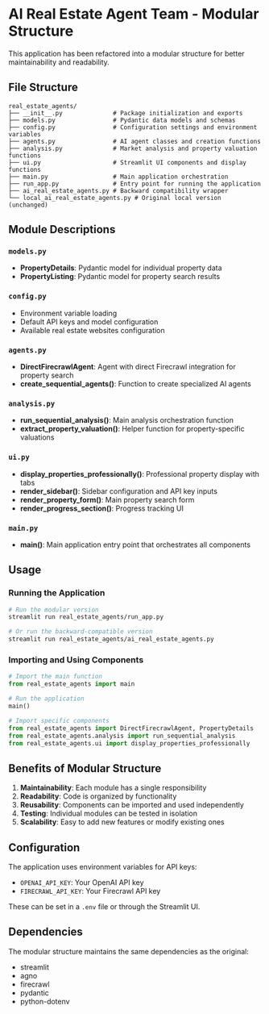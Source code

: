 # AI Real Estate Agent Team - Modular Structure

This application has been refactored into a modular structure for better maintainability and readability.

## File Structure

```
real_estate_agents/
├── __init__.py              # Package initialization and exports
├── models.py                # Pydantic data models and schemas
├── config.py                # Configuration settings and environment variables
├── agents.py                # AI agent classes and creation functions
├── analysis.py              # Market analysis and property valuation functions
├── ui.py                    # Streamlit UI components and display functions
├── main.py                  # Main application orchestration
├── run_app.py               # Entry point for running the application
├── ai_real_estate_agents.py # Backward compatibility wrapper
└── local_ai_real_estate_agents.py # Original local version (unchanged)
```

## Module Descriptions

### `models.py`
- **PropertyDetails**: Pydantic model for individual property data
- **PropertyListing**: Pydantic model for property search results

### `config.py`
- Environment variable loading
- Default API keys and model configuration
- Available real estate websites configuration

### `agents.py`
- **DirectFirecrawlAgent**: Agent with direct Firecrawl integration for property search
- **create_sequential_agents()**: Function to create specialized AI agents

### `analysis.py`
- **run_sequential_analysis()**: Main analysis orchestration function
- **extract_property_valuation()**: Helper function for property-specific valuations

### `ui.py`
- **display_properties_professionally()**: Professional property display with tabs
- **render_sidebar()**: Sidebar configuration and API key inputs
- **render_property_form()**: Main property search form
- **render_progress_section()**: Progress tracking UI

### `main.py`
- **main()**: Main application entry point that orchestrates all components

## Usage

### Running the Application

```bash
# Run the modular version
streamlit run real_estate_agents/run_app.py

# Or run the backward-compatible version
streamlit run real_estate_agents/ai_real_estate_agents.py
```

### Importing and Using Components

```python
# Import the main function
from real_estate_agents import main

# Run the application
main()

# Import specific components
from real_estate_agents import DirectFirecrawlAgent, PropertyDetails
from real_estate_agents.analysis import run_sequential_analysis
from real_estate_agents.ui import display_properties_professionally
```

## Benefits of Modular Structure

1. **Maintainability**: Each module has a single responsibility
2. **Readability**: Code is organized by functionality
3. **Reusability**: Components can be imported and used independently
4. **Testing**: Individual modules can be tested in isolation
5. **Scalability**: Easy to add new features or modify existing ones

## Configuration

The application uses environment variables for API keys:
- `OPENAI_API_KEY`: Your OpenAI API key
- `FIRECRAWL_API_KEY`: Your Firecrawl API key

These can be set in a `.env` file or through the Streamlit UI.

## Dependencies

The modular structure maintains the same dependencies as the original:
- streamlit
- agno
- firecrawl
- pydantic
- python-dotenv
